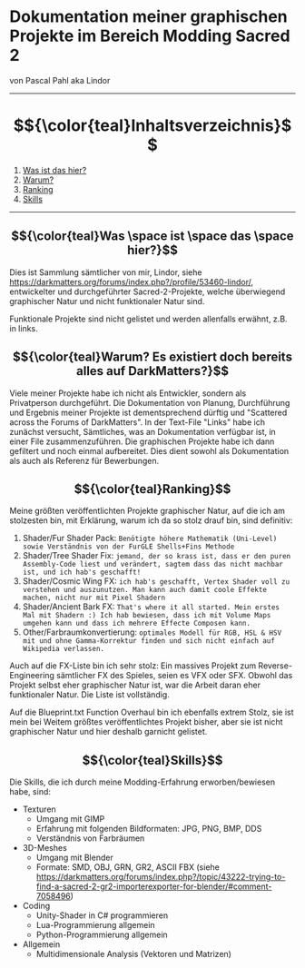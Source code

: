 # Dokumentation meiner graphischen Projekte im Bereich Modding Sacred 2
<p>von Pascal Pahl aka Lindor</p>

---

# $${\color{teal}Inhaltsverzeichnis}$$
1. [Was ist das hier?](#first)
2. [Warum?](#second)
3. [Ranking](#third)
4. [Skills](#fourth)

---

## <a name="first"></a>$${\color{teal}Was \space ist \space das \space hier?}$$
Dies ist Sammlung sämtlicher von mir,
Lindor, siehe https://darkmatters.org/forums/index.php?/profile/53460-lindor/,
entwickelter und durchgeführter Sacred-2-Projekte,
welche überwiegend graphischer Natur und nicht funktionaler Natur sind.

Funktionale Projekte sind nicht gelistet und werden allenfalls erwähnt, z.B. in links.

## <a name="second"></a>$${\color{teal}Warum? Es existiert doch bereits alles auf DarkMatters?}$$
Viele meiner Projekte habe ich nicht als Entwickler, sondern als Privatperson durchgeführt.
Die Dokumentation von Planung, Durchführung und Ergebnis meiner Projekte ist dementsprechend dürftig und "Scattered across the Forums of DarkMatters".
In der Text-File "Links" habe ich zunächst versucht, Sämtliches, was an Dokumentation verfügbar ist, in einer File zusammenzuführen.
Die graphischen Projekte habe ich dann gefiltert und noch einmal aufbereitet.
Dies dient sowohl als Dokumentation als auch als Referenz für Bewerbungen.

## <a name="third"></a>$${\color{teal}Ranking}$$
Meine größten veröffentlichten Projekte graphischer Natur, auf die ich am stolzesten bin, mit Erklärung, warum ich da so stolz drauf bin, sind definitiv:

1. Shader/Fur Shader Pack: ```Benötigte höhere Mathematik (Uni-Level) sowie Verständnis von der FurGLE Shells+Fins Methode```
2. Shader/Tree Shader Fix: ```jemand, der so krass ist, dass er den puren Assembly-Code liest und verändert, sagtem dass das nicht machbar ist, und ich hab's geschafft!```
3. Shader/Cosmic Wing FX: ```ich hab's geschafft, Vertex Shader voll zu verstehen und auszunutzen. Man kann auch damit coole Effekte machen, nicht nur mit Pixel Shadern```
4. Shader/Ancient Bark FX: ```That's where it all started. Mein erstes Mal mit Shadern :) Ich hab bewiesen, dass ich mit Volume Maps umgehen kann und dass ich mehrere Effecte Composen kann.```
5. Other/Farbraumkonvertierung: ```optimales Modell für RGB, HSL & HSV mit und ohne Gamma-Korrektur finden und sich nicht einfach auf Wikipedia verlassen.```

Auch auf die FX-Liste bin ich sehr stolz:
Ein massives Projekt zum Reverse-Engineering sämtlicher FX des Spieles, seien es VFX oder SFX.
Obwohl das Projekt selbst eher graphischer Natur ist, war die Arbeit daran eher funktionaler Natur.
Die Liste ist vollständig.

Auf die Blueprint.txt Function Overhaul bin ich ebenfalls extrem Stolz,
sie ist mein bei Weitem größtes veröffentlichtes Projekt bisher, aber sie ist nicht graphischer Natur und hier deshalb garnicht gelistet.

## <a name="fourth"></a>$${\color{teal}Skills}$$

Die Skills, die ich durch meine Modding-Erfahrung erworben/bewiesen habe, sind:

- Texturen
    - Umgang mit GIMP
    - Erfahrung mit folgenden Bildformaten: JPG, PNG, BMP, DDS
    - Verständnis von Farbräumen
- 3D-Meshes
    - Umgang mit Blender
    - Formate: SMD, OBJ, GRN, GR2, ASCII FBX (siehe https://darkmatters.org/forums/index.php?/topic/43222-trying-to-find-a-sacred-2-gr2-importerexporter-for-blender/#comment-7058496)
- Coding
    - Unity-Shader in C# programmieren
    - Lua-Programmierung allgemein
    - Python-Programmierung allgemein
- Allgemein
    - Multidimensionale Analysis (Vektoren und Matrizen)